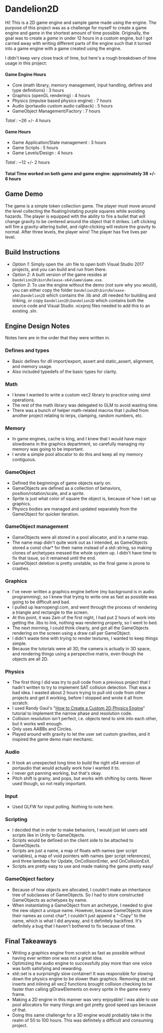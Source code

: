 # Dandelion2D

Hi! This is a 2D game engine and sample game made using the engine.
The purpose of this project was as a challenge for myself to create a game engine and game in the shortest amount of time possible.
Originally, the goal was to create a *game* in under 12 hours in a custom engine, but I got carried away with writing different parts of the engine such that it turned into a game engine with a game created using the engine.
  
I didn't keep very close track of time, but here's a rough breakdown of time usage in this project:

#### Game Engine Hours
* Core (math library, memory management, input handling, defines and type definitions) : 3 hours
* Graphics (openGL rendering) : 4 hours
* Physics (impulse based physics engine) : 7 hours
* Audio (portaudio custom audio callback) : 5 hours
* GameObject Management/Factory : 7 hours
  
*Total* : ~26 +/- 4 hours
  
#### Game Hours
* Game Application/State management : 3 hours
* Game Scripts : 5 hours
* Game Levels/Design : 4 hours
  
*Total* : ~12 +/- 2 hours
  
#### Total Time worked on both game and game engine: approximately 38 +/- 6 hours
  
## Game Demo
The game is a simple token collection game. The player must move around the level collecting the floating/rotating purple squares while avoiding hazards. 
The player is equipped with the ability to fire a bullet that will change gravity to be centered around the object that it strikes. 
Left clicking will fire a gravity-altering bullet, and right-clicking will restore the gravity to normal. After three levels, the player wins! The player has five lives per level.

## Build Instructions
* *Option 1*: Simply open the .sln file to open both Visual Studio 2017 projects, and you can build and run from there.
* *Option 2*: A built version of the game resides at `Dandelion2D\bin\Release-x64\Game\Game.exe`. 
* *Option 3*: To use the engine without the demo (not sure why you would), you can either copy the folder `Dandelion2D\bin\Release-x64\Dandelion2D` which contains the .lib and .dll needed for building and linking, or copy `Dandelion2D\Dandelion2D` which contains both the source code and Visual Studio .vcxproj files needed to add this to an existing .sln.
  
## Engine Design Notes
Notes here are in the order that they were written in. 
  
### Defines and types
* Basic defines for dll import/export, assert and static_assert, alignment, and memory usage.
* Also included typedefs of the basic types for clarity.
  
### Math
* I knew I wanted to write a custom vec2 library to practice using simd operations.
* The rest of the math library was delegated to GLM to avoid wasting time.
* There was a bunch of helper math-related macros that I pulled from another project relating to lerps, clamping, random numbers, etc.
  
### Memory
* In game engines, cache is king, and I knew that I would have major slowdowns in the graphics department, so carefully managing my memory was going to be important.
* I wrote a simple pool allocator to do this and keep all my memory contiguous.
  
### GameObject
* Defined the beginnings of game objects early on. 
* GameObjects are defined as a collection of behaviors, position/rotation/scale, and a sprite.
* Sprite is just what color of square the object is, because of how I set up graphics.
* Physics bodies are managed and updated separately from the GameObject for quicker iteration.

### GameObject management
* GameObjects were all stored in a pool allocator, and in a name map.
* The name map didn't quite work out as I intended, as GameObjects stored a const char* for their name instead of a std::string, so making clones of archetypes messed the whole system up. I didn't have time to fix that issue, so it remained until the end.
* GameObject deletion is pretty unstable, so the final game is prone to crashes. 
  
### Graphics
* I've never written a graphics engine before (my background is in audio programming), so I knew that trying to write one as fast as possible was going to be difficult and bad.
* I pulled up learnopengl.com, and went through the process of rendering a triangle and rectangle to the screen.
* At this point, it was 2am of the first night, I had put 2 hours of work into getting the .libs to link, nothing was rendering properly, so I went to bed.
* The next morning, I could think clearly, and got all the GameObjects rendering on the screen using a draw call per GameObject. 
* I didn't waste time with trying to render textures, I wanted to keep things simple.
* Because the tutorials were all 3D, the camera is actually in 3D space, and rendering things using a perspective matrix, even though the objects are all 2D.
  
### Physics
* The first thing I did was try to pull code from a previous project that I hadn't written to try to implement SAT collision detection. That was a bad idea. I wasted about 2 hours trying to pull old code from other projects and get it working, before I stopped and wrote it all from scratch.
* I used Randy Gaul's "[How to Create a Custom 2D Physics Engine](https://gamedevelopment.tutsplus.com/series/how-to-create-a-custom-physics-engine--gamedev-12715)" tutorial to implement the narrow phase and resolution code.
* Collision resolution isn't perfect, i.e. objects tend to sink into each other, but it works well enough.
* Only uses AABBs and Circles. 
* Played around with gravity to let the user set custom gravities, and it inspired the game demo main mechanic.
  
### Audio
* It took an unexpected long time to build the right x64 version of portaudio that would actually work how I wanted it to.
* I never got panning working, but that's okay.
* Pitch shift is grainy, and pops, but works with shifting by cents. Never used though, so not really important.

### Input
* Used GLFW for input polling. Nothing to note here.
  
### Scripting
* I decided that in order to make behaviors, I would just let users add scripts like in Unity to GameObjects.
* Scripts would be defined on the client side to be attached to GameObjects.
* Scripts are just a name, a map of floats with names (per script variables), a map of void pointers with names (per script references), and three lambdas for Update, OnCollisionEnter, and OnCollisionExit.
* Scripts are pretty easy to use and made making the game pretty easy!
  
### GameObject factory
* Because of how objects are allocated, I couldn't make an inheritance tree of subclasses of GameObjects. So I had to store constructed GameObjects as achetypes by name.
* When instantiating a GameObject from an archetype, I needed to give the new object a unique name. However, because GameObjects store their names as const char*, I couldn't just append a "-Copy" to the name, which is what I did anyway, and it definitely backfired. It's definitely a bug that I haven't bothered to fix because of time. 
  
## Final Takeaways
* Writing a graphics engine from scratch as fast as possible without having ever written one was not a great idea.
* Optimizing the audio engine to successfully play more than one voice was both satisfying and rewarding.
* std::set is a surprisingly slow container! It was responsible for slowing down the physics engine to be slower than graphics. Removing std::set inserts and inlining all vec2 functions brought collision checking to be faster than calling glDrawElements on every sprite in the game every frame.
* Making a 2D engine in this manner was very enjoyable! I was able to use pool allocators for many things and got pretty good speed ups because of that.
* Doing this same challenge for a 3D engine would probably take in the realm of 50 to 100 hours. This was definitely a difficult and consuming project. 
